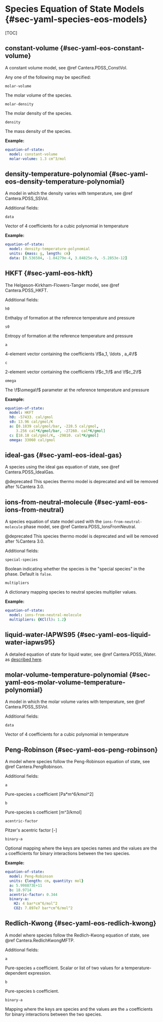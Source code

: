 # Species Equation of State Models {#sec-yaml-species-eos-models}

[TOC]

## constant-volume {#sec-yaml-eos-constant-volume}

A constant volume model, see @ref Cantera.PDSS_ConstVol.

Any one of the following may be specified:

`molar-volume`

The molar volume of the species.

`molar-density`

The molar density of the species.

`density`

The mass density of the species.

**Example:**

``` yaml
equation-of-state:
  model: constant-volume
  molar-volume: 1.3 cm^3/mol
```

## density-temperature-polynomial {#sec-yaml-eos-density-temperature-polynomial}

A model in which the density varies with temperature, see @ref Cantera.PDSS_SSVol.

Additional fields:

`data`

Vector of 4 coefficients for a cubic polynomial in temperature

**Example:**

``` yaml
equation-of-state:
  model: density-temperature-polynomial
  units: {mass: g, length: cm}
  data: [0.536504, -1.04279e-4, 3.84825e-9, -5.2853e-12]
```

## HKFT {#sec-yaml-eos-hkft}

The Helgeson-Kirkham-Flowers-Tanger model, see @ref Cantera.PDSS_HKFT.

Additional fields:

`h0`

Enthalpy of formation at the reference temperature and pressure

`s0`

Entropy of formation at the reference temperature and pressure

`a`

4-element vector containing the coefficients \f$a_1, \ldots , a_4\f$

`c`

2-element vector containing the coefficients \f$c_1\f$ and \f$c_2\f$

`omega`

The \f$\omega\f$ parameter at the reference temperature and pressure

**Example:**

``` yaml
equation-of-state:
  model: HKFT
  h0: -57433. cal/gmol
  s0: 13.96 cal/gmol/K
  a: [0.1839 cal/gmol/bar, -228.5 cal/gmol,
     3.256 cal*K/gmol/bar, -27260. cal*K/gmol]
  c: [18.18 cal/gmol/K, -29810. cal*K/gmol]
  omega: 33060 cal/gmol
```

## ideal-gas {#sec-yaml-eos-ideal-gas}

A species using the ideal gas equation of state, see @ref Cantera.PDSS_IdealGas.

@deprecated This species thermo model is deprecated and will be removed after %Cantera 3.0.

## ions-from-neutral-molecule {#sec-yaml-eos-ions-from-neutral}

A species equation of state model used with the
`ions-from-neutral-molecule` phase model, see @ref Cantera.PDSS_IonsFromNeutral.

@deprecated This species thermo model is deprecated and will be removed after %Cantera 3.0.

Additional fields:

`special-species`

Boolean indicating whether the species is the \"special species\" in
the phase. Default is `false`.

`multipliers`

A dictionary mapping species to neutral species multiplier values.

**Example:**

``` yaml
equation-of-state:
  model: ions-from-neutral-molecule
  multipliers: {KCl(l): 1.2}
```

## liquid-water-IAPWS95 {#sec-yaml-eos-liquid-water-iapws95}

A detailed equation of state for liquid water, see @ref Cantera.PDSS_Water.  as [described
here](https://cantera.org/documentation/dev/doxygen/html/de/d64/classCantera_1_1PDSS__Water.html#details).

## molar-volume-temperature-polynomial {#sec-yaml-eos-molar-volume-temperature-polynomial}

A model in which the molar volume varies with temperature, see @ref Cantera.PDSS_SSVol.

Additional fields:

`data`

Vector of 4 coefficients for a cubic polynomial in temperature

## Peng-Robinson {#sec-yaml-eos-peng-robinson}

A model where species follow the Peng-Robinson equation of state, see
@ref Cantera.PengRobinson.

Additional fields:

`a`

Pure-species `a` coefficient \[Pa\*m\^6/kmol\^2\]

`b`

Pure-species `b` coefficient \[m\^3/kmol\]

`acentric-factor`

Pitzer's acentric factor \[-\]

`binary-a`

Optional mapping where the keys are species names and the values are
the `a` coefficients for binary interactions between the two species.

**Example:**

``` yaml
equation-of-state:
  model: Peng-Robinson
  units: {length: cm, quantity: mol}
  a: 5.998873E+11
  b: 18.9714
  acentric-factor: 0.344
  binary-a:
    H2: 4 bar*cm^6/mol^2
    CO2: 7.897e7 bar*cm^6/mol^2
```

## Redlich-Kwong {#sec-yaml-eos-redlich-kwong}

A model where species follow the Redlich-Kwong equation of state, see
@ref Cantera.RedlichKwongMFTP.

Additional fields:

`a`

Pure-species `a` coefficient. Scalar or list of two values for a
temperature-dependent expression.

`b`

Pure-species `b` coefficient.

`binary-a`

Mapping where the keys are species and the values are the `a`
coefficients for binary interactions between the two species.
